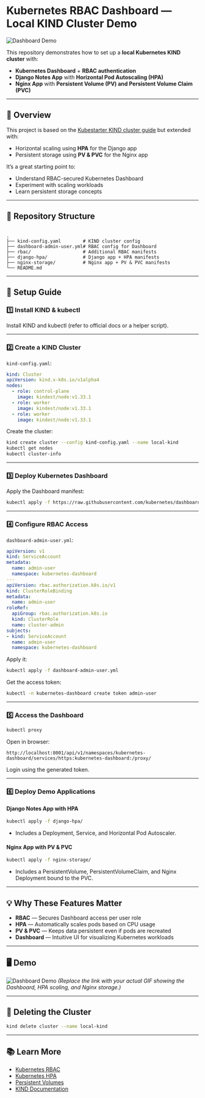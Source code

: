 # Kubernetes RBAC Dashboard — Local KIND Cluster Demo

![Dashboard Demo](dashboard-local.gif)

This repository demonstrates how to set up a **local Kubernetes KIND cluster** with:
- **Kubernetes Dashboard** + **RBAC authentication**
- **Django Notes App** with **Horizontal Pod Autoscaling (HPA)**
- **Nginx App** with **Persistent Volume (PV) and Persistent Volume Claim (PVC)**

---

## 📌 Overview

This project is based on the [Kubestarter KIND cluster guide](https://github.com/LondheShubham153/kubestarter/tree/main/kind-cluster) but extended with:
- Horizontal scaling using **HPA** for the Django app
- Persistent storage using **PV & PVC** for the Nginx app

It’s a great starting point to:
- Understand RBAC-secured Kubernetes Dashboard
- Experiment with scaling workloads
- Learn persistent storage concepts

---

## 📂 Repository Structure

```

.
├── kind-config.yaml        # KIND cluster config
├── dashboard-admin-user.yml# RBAC config for Dashboard
├── rbac/                   # Additional RBAC manifests
├── django-hpa/             # Django app + HPA manifests
├── nginx-storage/          # Nginx app + PV & PVC manifests
└── README.md

````

---

## 🚀 Setup Guide

### 1️⃣ Install KIND & kubectl
Install KIND and kubectl (refer to official docs or a helper script).

---

### 2️⃣ Create a KIND Cluster
`kind-config.yaml`:
```yaml
kind: Cluster
apiVersion: kind.x-k8s.io/v1alpha4
nodes:
  - role: control-plane
    image: kindest/node:v1.33.1
  - role: worker
    image: kindest/node:v1.33.1
  - role: worker
    image: kindest/node:v1.33.1
````

Create the cluster:

```bash
kind create cluster --config kind-config.yaml --name local-kind
kubectl get nodes
kubectl cluster-info
```

---

### 3️⃣ Deploy Kubernetes Dashboard

Apply the Dashboard manifest:

```bash
kubectl apply -f https://raw.githubusercontent.com/kubernetes/dashboard/v2.7.0/aio/deploy/recommended.yaml
```

---

### 4️⃣ Configure RBAC Access

`dashboard-admin-user.yml`:

```yaml
apiVersion: v1
kind: ServiceAccount
metadata:
  name: admin-user
  namespace: kubernetes-dashboard
---
apiVersion: rbac.authorization.k8s.io/v1
kind: ClusterRoleBinding
metadata:
  name: admin-user
roleRef:
  apiGroup: rbac.authorization.k8s.io
  kind: ClusterRole
  name: cluster-admin
subjects:
- kind: ServiceAccount
  name: admin-user
  namespace: kubernetes-dashboard
```

Apply it:

```bash
kubectl apply -f dashboard-admin-user.yml
```

Get the access token:

```bash
kubectl -n kubernetes-dashboard create token admin-user
```

---

### 5️⃣ Access the Dashboard

```bash
kubectl proxy
```

Open in browser:

```
http://localhost:8001/api/v1/namespaces/kubernetes-dashboard/services/https:kubernetes-dashboard:/proxy/
```

Login using the generated token.

---

### 6️⃣ Deploy Demo Applications

#### **Django Notes App with HPA**

```bash
kubectl apply -f django-hpa/
```

* Includes a Deployment, Service, and Horizontal Pod Autoscaler.

#### **Nginx App with PV & PVC**

```bash
kubectl apply -f nginx-storage/
```

* Includes a PersistentVolume, PersistentVolumeClaim, and Nginx Deployment bound to the PVC.

---

## 💡 Why These Features Matter

* **RBAC** — Secures Dashboard access per user role
* **HPA** — Automatically scales pods based on CPU usage
* **PV & PVC** — Keeps data persistent even if pods are recreated
* **Dashboard** — Intuitive UI for visualizing Kubernetes workloads

---

## 🖥 Demo

![Dashboard Demo](dashboard-local.gif)
*(Replace the link with your actual GIF showing the Dashboard, HPA scaling, and Nginx storage.)*

---

## 🧹 Deleting the Cluster

```bash
kind delete cluster --name local-kind
```

---

## 📚 Learn More

* [Kubernetes RBAC](https://kubernetes.io/docs/reference/access-authn-authz/rbac/)
* [Kubernetes HPA](https://kubernetes.io/docs/tasks/run-application/horizontal-pod-autoscale/)
* [Persistent Volumes](https://kubernetes.io/docs/concepts/storage/persistent-volumes/)
* [KIND Documentation](https://kind.sigs.k8s.io/)
